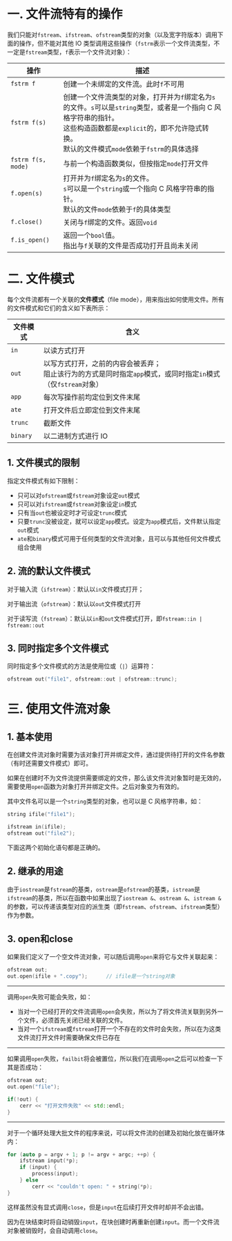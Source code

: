 # 一. 文件流特有的操作

我们只能对`fstream`、`ifstream`、`ofstream`类型的对象（以及宽字符版本）调用下面的操作，但不能对其他 IO 类型调用这些操作（`fstrm`表示一个文件流类型，不一定是`fstream`类型，`f`表示一个文件流对象）：

| 操作               | 描述                                                         |
| ------------------ | ------------------------------------------------------------ |
| `fstrm f`          | 创建一个未绑定的文件流。此时`f`不可用                        |
| `fstrm f(s)`       | 创建一个文件流类型的对象，打开并为`f`绑定名为`s`的文件。`s`可以是`string`类型，或者是一个指向 C 风格字符串的指针。<br />这些构造函数都是`explicit`的，即不允许隐式转换。<br />默认的文件模式`mode`依赖于`fstrm`的具体选择 |
| `fstrm f(s, mode)` | 与前一个构造函数类似，但按指定`mode`打开文件                 |
| `f.open(s)`        | 打开并为`f`绑定名为`s`的文件。<br />`s`可以是一个`string`或一个指向 C 风格字符串的指针。<br />默认的文件`mode`依赖于`f`的具体类型 |
| `f.close()`        | 关闭与`f`绑定的文件。返回`void`                              |
| `f.is_open()`      | 返回一个`bool`值。<br />指出与`f`关联的文件是否成功打开且尚未关闭 |



# 二. 文件模式

每个文件流都有一个关联的**文件模式**（file mode），用来指出如何使用文件。所有的文件模式和它们的含义如下表所示：

| 文件模式 | 含义                                                         |
| -------- | ------------------------------------------------------------ |
| `in`     | 以读方式打开                                                 |
| `out`    | 以写方式打开，之前的内容会被丢弃；<br />阻止该行为的方式是同时指定`app`模式，或同时指定`in`模式（仅`fstream`对象） |
| `app`    | 每次写操作前均定位到文件末尾                                 |
| `ate`    | 打开文件后立即定位到文件末尾                                 |
| `trunc`  | 截断文件                                                     |
| `binary` | 以二进制方式进行 IO                                          |

## 1. 文件模式的限制

指定文件模式有如下限制：

- 只可以对`ofstream`或`fstream`对象设定`out`模式
- 只可以对`ifstream`或`fstream`对象设定`in`模式
- 只有当`out`也被设定时才可设定`trunc`模式
- 只要`trunc`没被设定，就可以设定`app`模式。设定为`app`模式后，文件默认指定`out`模式
- `ate`和`binary`模式可用于任何类型的文件流对象，且可以与其他任何文件模式组合使用



## 2. 流的默认文件模式

对于输入流（`ifstream`）：默认以`in`文件模式打开；

对于输出流（`ofstream`）：默认以`out`文件模式打开

对于读写流（`fstream`）：默认以`in`和`out`文件模式打开，即`fstream::in | fstream::out`



## 3. 同时指定多个文件模式

同时指定多个文件模式的方法是使用位或（`|`）运算符：

```c++
ofstream out("file1", ofstream::out | ofstream::trunc);
```



# 三. 使用文件流对象

## 1. 基本使用

在创建文件流对象时需要为该对象打开并绑定文件，通过提供待打开的文件名参数（有时还需要文件模式）即可。

如果在创建时不为文件流提供需要绑定的文件，那么该文件流对象暂时是无效的，需要使用`open`函数为对象打开并绑定文件。之后对象变为有效的。

其中文件名可以是一个`string`类型的对象，也可以是 C 风格字符串，如：

```c++
string ifile("file1");

ifstream in(ifile);
ofstream out("file2");
```

下面这两个初始化语句都是正确的。



## 2. 继承的用途

由于`iostream`是`fstream`的基类，`ostream`是`ofstream`的基类，`istream`是`ifstream`的基类，所以在函数中如果出现了`iostream &`、`ostream &`、`istream &`的参数，可以传递该类型对应的派生类（即`fstream`、`ofstream`、`ifstream`类型）作为参数。



## 3. open和close

如果我们定义了一个空文件流对象，可以随后调用`open`来将它与文件关联起来：

```c++
ofstream out;
out.open(ifile + ".copy");		// ifile是一个string对象
```

****

调用`open`失败可能会失败，如：

- 当对一个已经打开的文件流调用`open`会失败，所以为了将文件流关联到另外一个文件，必须首先关闭已经关联的文件。
- 当对一个`ifstream`或`fstream`打开一个不存在的文件时会失败，所以在为这类文件流打开文件时需要确保文件已存在

****

如果调用`open`失败，`failbit`将会被置位，所以我们在调用`open`之后可以检查一下其是否成功：

```c++
ofstream out;
out.open("file");

if(!out) {
    cerr << "打开文件失败" << std::endl;
}
```

****

对于一个循环处理大批文件的程序来说，可以将文件流的创建及初始化放在循环体内：

```c++
for (auto p = argv + 1; p != argv + argc; ++p) {
    ifstream input(*p);
    if (input) {
        process(input);
    } else
        cerr << "couldn't open: " + string(*p);
}
```

这样虽然没有显式调用`close`，但是`input`在后续打开文件时却并不会出错。

因为在块结束时将自动销毁`input`，在块创建时再重新创建`input`。而一个文件流对象被销毁时，会自动调用`close`。